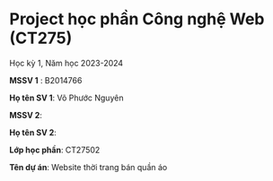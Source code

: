 # Project học phần Công nghệ Web (CT275)

Học kỳ 1, Năm học 2023-2024

**MSSV 1** : B2014766

**Họ tên SV 1**: Võ Phước Nguyên

**MSSV 2**:

**Họ tên SV 2**:

**Lớp học phần**: CT27502

**Tên dự án**: Website thời trang bán quần áo

